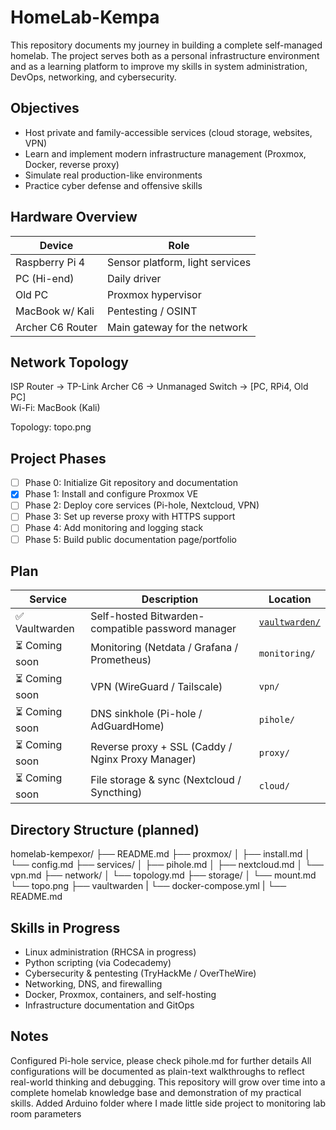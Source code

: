 # HomeLab-Kempa

This repository documents my journey in building a complete self-managed homelab. The project serves both as a personal infrastructure environment and as a learning platform to improve my skills in system administration, DevOps, networking, and cybersecurity.

## Objectives

- Host private and family-accessible services (cloud storage, websites, VPN)
- Learn and implement modern infrastructure management (Proxmox, Docker, reverse proxy)
- Simulate real production-like environments
- Practice cyber defense and offensive skills

## Hardware Overview

| Device          | Role                                  |
|----------------|----------------------------------------|
| Raspberry Pi 4 | Sensor platform, light services        |
| PC (Hi-end)     | Daily driver                           |
| Old PC         | Proxmox hypervisor                     |
| MacBook w/ Kali | Pentesting / OSINT                    |
| Archer C6 Router | Main gateway for the network         |

## Network Topology

ISP Router → TP-Link Archer C6 → Unmanaged Switch → [PC, RPi4, Old PC]  
Wi-Fi: MacBook (Kali)

Topology: topo.png

## Project Phases

- [ ] Phase 0: Initialize Git repository and documentation
- [x] Phase 1: Install and configure Proxmox VE
- [ ] Phase 2: Deploy core services (Pi-hole, Nextcloud, VPN)
- [ ] Phase 3: Set up reverse proxy with HTTPS support
- [ ] Phase 4: Add monitoring and logging stack
- [ ] Phase 5: Build public documentation page/portfolio

## Plan
| Service        | Description                                      | Location                     |
|----------------|--------------------------------------------------|------------------------------|
| ✅ Vaultwarden | Self-hosted Bitwarden-compatible password manager | [`vaultwarden/`](./vaultwarden) |
| ⏳ Coming soon | Monitoring (Netdata / Grafana / Prometheus)     | `monitoring/`                |
| ⏳ Coming soon | VPN (WireGuard / Tailscale)                     | `vpn/`                       |
| ⏳ Coming soon | DNS sinkhole (Pi-hole / AdGuardHome)            | `pihole/`                    |
| ⏳ Coming soon | Reverse proxy + SSL (Caddy / Nginx Proxy Manager) | `proxy/`                   |
| ⏳ Coming soon | File storage & sync (Nextcloud / Syncthing)     | `cloud/`        


## Directory Structure (planned)
homelab-kempexor/
├── README.md
├── proxmox/
│ ├── install.md
│ └── config.md
├── services/
│ ├── pihole.md
│ ├── nextcloud.md
│ └── vpn.md
├── network/
│ └── topology.md
├── storage/
│ └── mount.md
└── topo.png
├── vaultwarden
| └── docker-compose.yml
| └── README.md

## Skills in Progress

- Linux administration (RHCSA in progress)
- Python scripting (via Codecademy)
- Cybersecurity & pentesting (TryHackMe / OverTheWire)
- Networking, DNS, and firewalling
- Docker, Proxmox, containers, and self-hosting
- Infrastructure documentation and GitOps

## Notes

Configured Pi-hole service, please check pihole.md for further details
All configurations will be documented as plain-text walkthroughs to reflect real-world thinking and debugging.
This repository will grow over time into a complete homelab knowledge base and demonstration of my practical skills.
Added Arduino folder where I made little side project to monitoring lab room parameters
